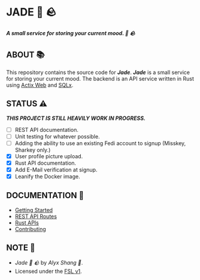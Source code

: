 # JADE :japanese_castle: :rock:

***A small service for storing your current mood. :japanese_castle: :rock:***

## ABOUT :books:

This repository contains the source code for ***Jade***. ***Jade*** is a small service for storing your current mood. The backend is an API service written in Rust using [Actix Web](https://actix.rs/) and [SQLx](https://github.com/launchbadge/sqlx).

## STATUS :warning:

***THIS PROJECT IS STILL HEAVILY WORK IN PROGRESS.***

- [ ] REST API documentation.
- [ ] Unit testing for whatever possible.
- [ ] Adding the ability to use an existing Fedi account to signup (Misskey, Sharkey only.)
- [x] User profile picture upload.
- [x] Rust API documentation.
- [x] Add E-Mail verification at signup.
- [x] Leanify the Docker image.

## DOCUMENTATION :book:

- [Getting Started](documentation/getting-started.markdown)
- [REST API Routes](documentation/api.markdown)
- [Rust APIs](documentation/rust-apis.markdown)
- [Contributing](documentation/contributing.markdown)

## NOTE :scroll:

- *Jade :japanese_castle: :rock:* by *Alyx Shang :black_heart:*.
- Licensed under the [FSL v1](https://github.com/alyxshang/fair-software-license).
